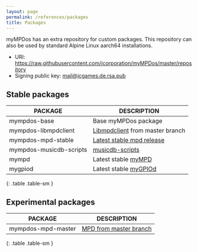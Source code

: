 ```yaml
---
layout: page
permalink: /references/packages
title: Packages
---
```


myMPDos has an extra repository for custom packages. This repository can also be used by standard Alpine Linux aarch64 installations.

- URI: https://raw.githubusercontent.com/jcorporation/myMPDos/master/repository
- Signing public key: [mail@jcgames.de.rsa.pub](https://github.com/jcorporation/myMPDos/blob/master/mympdos/build/mympdos-base/mympdos-base/fs/etc/apk/keys/mail%40jcgames.de.rsa.pub)

## Stable packages

| PACKAGE | DESCRIPTION |
| ------- | ----------- |
| mympdos-base | Base myMPDos package |
| mympdos-libmpdclient | [Libmpdclient](https://github.com/MusicPlayerDaemon/libmpdclient) from master branch |
| mympdos-mpd-stable | [Latest stable mpd release](https://github.com/MusicPlayerDaemon/MPD) |
| mympdos-musicdb-scripts | [musicdb-scripts](https://github.com/jcorporation/musicdb-scripts) |
| mympd | Latest stable [myMPD](https://github.com/jcorporation/myMPD) |
| mygpiod | Latest stable [myGPIOd](https://github.com/jcorporation/myGPIOd) |
{: .table .table-sm }

## Experimental packages

| PACKAGE | DESCRIPTION |
| ------- | ----------- |
| mympdos-mpd-master | [MPD from master branch](https://github.com/MusicPlayerDaemon/MPD) |
{: .table .table-sm }
